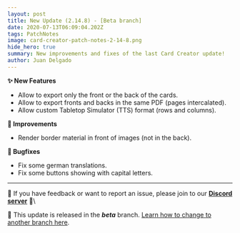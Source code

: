 ```yaml
---
layout: post
title: New Update (2.14.8) - [Beta branch]
date: 2020-07-13T06:09:04.202Z
tags: PatchNotes
image: card-creator-patch-notes-2-14-8.png
hide_hero: true
summary: New improvements and fixes of the last Card Creator update!
author: Juan Delgado
---
```

**✨ New Features**

* Allow to export only the front or the back of the cards.
* Allow to export fronts and backs in the same PDF (pages intercalated).
* Allow custom Tabletop Simulator (TTS) format (rows and columns).

**🔧 Improvements**

* Render border material in front of images (not in the back).

**🐛 Bugfixes**

* Fix some german translations.
* Fix some buttons showing with capital letters.

---

📌 If you have feedback or want to report an issue, please join to our **[Discord server](http://discord.gg/pixelatto)** 💬\

📌 This update is released in the ***beta*** branch. [Learn how to change to another branch here](/blog/beta-and-legacy-versions).